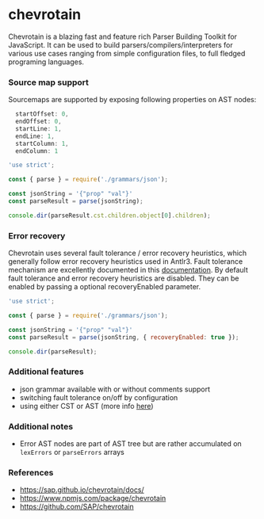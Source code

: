 # chevrotain

Chevrotain is a blazing fast and feature rich Parser Building Toolkit for JavaScript. It can be used to build parsers/compilers/interpreters for various use cases ranging from simple configuration files, to full fledged programing languages.

### Source map support

Sourcemaps are supported by exposing following properties on AST nodes:

```js
  startOffset: 0,
  endOffset: 0,
  startLine: 1,
  endLine: 1,
  startColumn: 1,
  endColumn: 1
```

```js
'use strict';

const { parse } = require('./grammars/json');

const jsonString = '{"prop" "val"}'
const parseResult = parse(jsonString);

console.dir(parseResult.cst.children.object[0].children);
```

### Error recovery

Chevrotain uses several fault tolerance / error recovery heuristics, which generally follow error recovery heuristics used in Antlr3.
Fault tolerance mechanism are excellently documented in this [documentation](https://sap.github.io/chevrotain/docs/tutorial/step4_fault_tolerance.html).
By default fault tolerance and error recovery heuristics are disabled. They can be enabled by passing a optional recoveryEnabled parameter.


```js
'use strict';

const { parse } = require('./grammars/json');

const jsonString = '{"prop" "val"}'
const parseResult = parse(jsonString, { recoveryEnabled: true });

console.dir(parseResult);
```

### Additional features

 - json grammar available with or without comments support
 - switching fault tolerance on/off by configuration
 - using either CST or AST (more info [here](https://sap.github.io/chevrotain/docs/guide/concrete_syntax_tree.html#ast-vs-cst))

### Additional notes

 - Error AST nodes are part of AST tree but are rather accumulated on `lexErrors` or `parseErrors` arrays

### References

 - https://sap.github.io/chevrotain/docs/
 - https://www.npmjs.com/package/chevrotain
 - https://github.com/SAP/chevrotain
